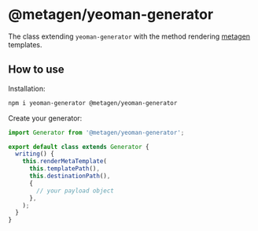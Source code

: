 # @metagen/yeoman-generator

The class extending `yeoman-generator` with the method rendering [metagen](https://github.com/akondratsky/metagen) templates.

## How to use

Installation:

```sh
npm i yeoman-generator @metagen/yeoman-generator
```

Create your generator:

```ts
import Generator from '@metagen/yeoman-generator';

export default class extends Generator {
  writing() {
    this.renderMetaTemplate(
      this.templatePath(),
      this.destinationPath(),
      {
        // your payload object
      },
    );
  }
}
```

